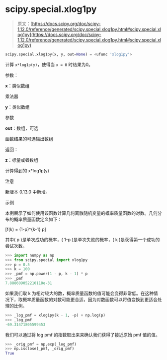 # scipy.special.xlog1py

> 原文：[https://docs.scipy.org/doc/scipy-1.12.0/reference/generated/scipy.special.xlog1py.html#scipy.special.xlog1py](https://docs.scipy.org/doc/scipy-1.12.0/reference/generated/scipy.special.xlog1py.html#scipy.special.xlog1py)

```py
scipy.special.xlog1py(x, y, out=None) = <ufunc 'xlog1py'>
```

计算 `x*log1p(y)`，使得当 `x = 0` 时结果为0。

参数：

**x**：类似数组

乘法器

**y**：类似数组

参数

**out**：数组，可选

函数结果的可选输出数组

返回：

**z**：标量或者数组

计算得到的 x*log1p(y)

注意

新版本 0.13.0 中新增。

示例

本例展示了如何使用该函数计算几何离散随机变量的概率质量函数的对数。几何分布的概率质量函数定义如下：

\[f(k) = (1-p)^{k-1} p\]

其中\( p \)是单次成功的概率，\( 1-p \)是单次失败的概率，\( k \)是获得第一个成功的尝试次数。

```py
>>> import numpy as np
>>> from scipy.special import xlog1py
>>> p = 0.5
>>> k = 100
>>> _pmf = np.power(1 - p, k - 1) * p
>>> _pmf
7.888609052210118e-31 
```

如果我们取 k 为相对较大的数，概率质量函数的值可能会变得非常低。在这种情况下，取概率质量函数的对数可能更合适，因为对数函数可以将值变换到更适合处理的比例。

```py
>>> _log_pmf = xlog1py(k - 1, -p) + np.log(p)
>>> _log_pmf
-69.31471805599453 
```

我们可以通过将 log pmf 的指数取出来来确认我们获得了接近原始 pmf 值的值。

```py
>>> _orig_pmf = np.exp(_log_pmf)
>>> np.isclose(_pmf, _orig_pmf)
True 
```

